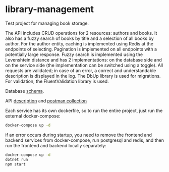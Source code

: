 # library-management

Test project for managing book storage.

The API includes CRUD operations for 2 resources: authors and books. It also has a fuzzy search of books by title and a selection of all books by author. For the author entity, caching is implemented using Redis at the endpoints of selecting. Pagination is implemented on all endpoints with a potentially large response. Fuzzy search is implemented using the Levenshtein distance and has 2 implementations: on the database side and on the service side (the implementation can be switched using a toggle). All requests are validated; in case of an error, a correct and understandable description is displayed in the log. The DbUp library is used for migrations. For validation, the FluentValidation library is used.

Database [schema](./library-management-backend/Resources/Db). 

API [description](./library-management-backend/Resources/Http) and [postman collection](./library-management-backend/Resources/Postman)

Each service has its own dockerfile, so to run the entire project, just run the external docker-compose:

```bash
docker-compose up -d
```

if an error occurs during startup, you need to remove the frontend and backend services from docker-compose, run postgresql and redis, and then run the frontend and backend locally separately:

```bash
docker-compose up -d
dotnet run
npm start
```
